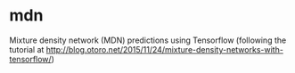 # mdn
Mixture density network (MDN) predictions using Tensorflow (following the tutorial at http://blog.otoro.net/2015/11/24/mixture-density-networks-with-tensorflow/)

